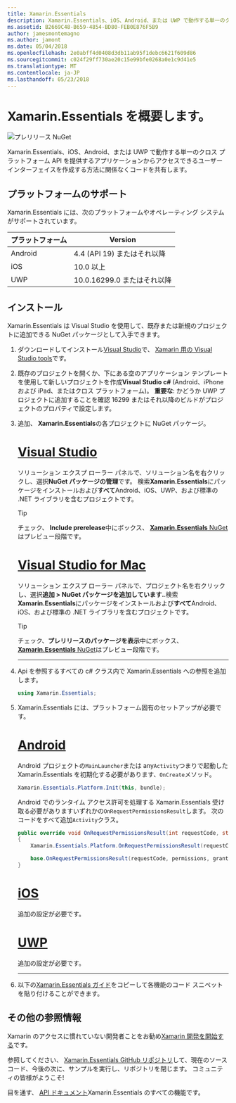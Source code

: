 ```yaml
---
title: Xamarin.Essentials
description: Xamarin.Essentials、iOS、Android、または UWP で動作する単一のクロス プラットフォーム API を提供するアプリケーションからアクセスできるユーザー インターフェイスを作成する方法に関係なくコードを共有します。
ms.assetid: B2669C48-B659-4854-BD80-FEB0E876F5B9
author: jamesmontemagno
ms.author: jamont
ms.date: 05/04/2018
ms.openlocfilehash: 2e0abff4d0408d3db11ab95f1debc6621f609d86
ms.sourcegitcommit: c024f29ff730ae20c15e99bfe0268a0e1c9d41e5
ms.translationtype: MT
ms.contentlocale: ja-JP
ms.lasthandoff: 05/23/2018
---
```

# <a name="get-started-with-xamarinessentials"></a>Xamarin.Essentials を概要します。

![プレリリース NuGet](~/media/shared/pre-release.png)

Xamarin.Essentials、iOS、Android、または UWP で動作する単一のクロス プラットフォーム API を提供するアプリケーションからアクセスできるユーザー インターフェイスを作成する方法に関係なくコードを共有します。

## <a name="platform-support"></a>プラットフォームのサポート

Xamarin.Essentials には、次のプラットフォームやオペレーティング システムがサポートされています。

| プラットフォーム | Version |
| --- | --- |
| Android | 4.4 (API 19) またはそれ以降 |
| iOS |10.0 以上 |
| UWP | 10.0.16299.0 またはそれ以降 |

## <a name="installation"></a>インストール

Xamarin.Essentials は Visual Studio を使用して、既存または新規のプロジェクトに追加できる NuGet パッケージとして入手できます。

1. ダウンロードしてインストール[Visual Studio](http://visualstudio.com)で、 [Xamarin 用の Visual Studio tools](~/cross-platform/get-started/installation/index.md)です。

2. 既存のプロジェクトを開くか、下にある空のアプリケーション テンプレートを使用して新しいプロジェクトを作成**Visual Studio c#** (Android、iPhone および iPad、またはクロス プラットフォーム)。 **重要な**: かどうか UWP プロジェクトに追加することを確認 16299 またはそれ以降のビルドがプロジェクトのプロパティで設定します。

3. 追加、 **Xamarin.Essentials**の各プロジェクトに NuGet パッケージ。

    # <a name="visual-studiotabwindows"></a>[Visual Studio](#tab/windows)

    ソリューション エクスプ ローラー パネルで、ソリューション名を右クリックし、選択**NuGet パッケージの管理**です。 検索**Xamarin.Essentials**にパッケージをインストールおよび**すべて**Android、iOS、UWP、および標準の .NET ライブラリを含むプロジェクトです。

    > [!TIP]
    > チェック、 **Include prerelease**中にボックス、 [ **Xamarin.Essentials** NuGet](https://www.nuget.org/packages/Xamarin.Essentials)はプレビュー段階です。

    # <a name="visual-studio-for-mactabmacos"></a>[Visual Studio for Mac](#tab/macos)

    ソリューション エクスプ ローラー パネルで、プロジェクト名を右クリックし、選択**追加 > NuGet パッケージを追加しています.**.検索**Xamarin.Essentials**にパッケージをインストールおよび**すべて**Android、iOS、および標準の .NET ライブラリを含むプロジェクトです。

    > [!TIP]
    > チェック、**プレリリースのパッケージを表示**中にボックス、 [ **Xamarin.Essentials** NuGet](https://www.nuget.org/packages/Xamarin.Essentials)はプレビュー段階です。

    -----

4. Api を参照するすべての c# クラス内で Xamarin.Essentials への参照を追加します。

    ```csharp
    using Xamarin.Essentials;
    ```

5. Xamarin.Essentials には、プラットフォーム固有のセットアップが必要です。

    # <a name="androidtabandroid"></a>[Android](#tab/android)

    Android プロジェクトの`MainLauncher`または any`Activity`つまりで起動した Xamarin.Essentials を初期化する必要があります、`OnCreate`メソッド。

    ```csharp
    Xamarin.Essentials.Platform.Init(this, bundle);
    ```

    Android でのランタイム アクセス許可を処理する Xamarin.Essentials 受け取る必要がありますいずれかの`OnRequestPermissionsResult`します。 次のコードをすべて追加`Activity`クラス。

    ```csharp
    public override void OnRequestPermissionsResult(int requestCode, string[] permissions, [GeneratedEnum] Android.Content.PM.Permission[] grantResults)
    {
        Xamarin.Essentials.Platform.OnRequestPermissionsResult(requestCode, permissions, grantResults);

        base.OnRequestPermissionsResult(requestCode, permissions, grantResults);
    }
    ```

    # <a name="iostabios"></a>[iOS](#tab/ios)

    追加の設定が必要です。

    # <a name="uwptabuwp"></a>[UWP](#tab/uwp)

    追加の設定が必要です。

    -----

6. 以下の[Xamarin.Essentials ガイド](index.md)をコピーして各機能のコード スニペットを貼り付けることができます。

## <a name="other-resources"></a>その他の参照情報

Xamarin のアクセスに慣れていない開発者ことをお勧め[Xamarin 開発を開始する](~/cross-platform/getting-started/index.md)です。

参照してください、 [Xamarin.Essentials GitHub リポジトリ](http://github.com/xamarin/Essentials)して、現在のソース コード、今後の次に、サンプルを実行し、リポジトリを閉じます。 コミュニティの皆様がようこそ!

目を通す、 [API ドキュメント](xref:Xamarin.Essentials)Xamarin.Essentials のすべての機能です。
